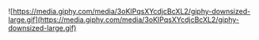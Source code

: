 ![https://media.giphy.com/media/3oKIPqsXYcdjcBcXL2/giphy-downsized-large.gif](https://media.giphy.com/media/3oKIPqsXYcdjcBcXL2/giphy-downsized-large.gif)


